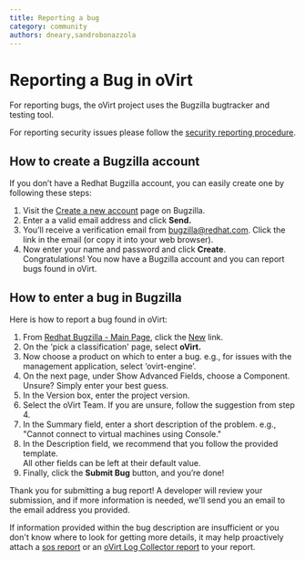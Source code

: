 ```yaml
---
title: Reporting a bug
category: community
authors: dneary,sandrobonazzola
---
```


# Reporting a Bug in oVirt

For reporting bugs, the oVirt project uses the Bugzilla bugtracker and testing tool.

For reporting security issues please follow the [security reporting procedure](/community/security.html).

## How to create a Bugzilla account

If you don’t have a Redhat Bugzilla account, you can easily create one by following these steps:

1. Visit the [Create a new account](https://bugzilla.redhat.com/createaccount.cgi) page on Bugzilla.
2. Enter a a valid email address and click **Send.**
3. You’ll receive a verification email from bugzilla@redhat.com. Click the link in the email (or copy it into your web browser).
4. Now enter your name and password and click **Create**.<br>
Congratulations! You now have a Bugzilla account and you can report bugs found in oVirt.

## How to enter a bug in Bugzilla 

Here is how to report a bug found in oVirt:

1. From [Redhat Bugzilla - Main Page](https://bugzilla.redhat.com/), click the [New](https://bugzilla.redhat.com/enter_bug.cgi) link.
2. On the 'pick a classification' page, select **oVirt.**
3. Now choose a product on which to enter a bug. e.g., for issues with the management application, select ‘ovirt-engine’.
4. On the next page, under Show Advanced Fields, choose a Component. Unsure? Simply enter your best guess.
5. In the Version box, enter the project version.
6. Select the oVirt Team. If you are unsure, follow the suggestion from step 4.
7. In the Summary field, enter a short description of the problem. e.g., "Cannot connect to virtual machines using Console."
8. In the Description field, we recommend that you follow the provided template.
<br>All other fields can be left at their default value.
9. Finally, click the **Submit Bug** button, and you’re done!

Thank you for submitting a bug report! A developer will review your submission, and if more information is needed, we'll send you an email to the email address you provided.

If information provided within the bug description are insufficient or you don't know where to look for getting more details,
it may help proactively attach a [sos report](https://github.com/sosreport/sos/wiki) or
an [oVirt Log Collector report](/documentation/administration_guide/#sect-The_Log_Collector_Tool)
to your report.
